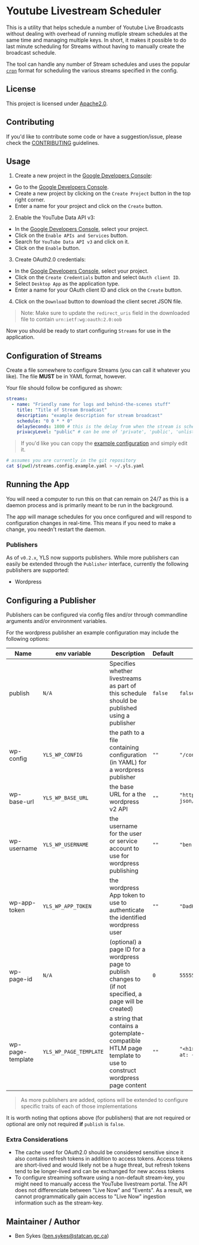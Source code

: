# Youtube Livestream Scheduler

This is a utility that helps schedule a number of Youtube Live Broadcasts without dealing with overhead of running mutliple stream schedules at the same time and managing multiple keys. In short, it makes it possible to do last minute scheduling for Streams without having to manually create the broadcast schedule.

The tool can handle any number of Stream schedules and uses the popular [`cron`](https://www.ibm.com/docs/en/db2oc?topic=task-unix-cron-format) format for scheduling the various streams specified in the config.

## License

This project is licensed under [Apache2.0](/LICENSE).

## Contributing

If you'd like to contribute some code or have a suggestion/issue, please check the [CONTRIBUTING](/CONTRIBUTING.md) guidelines.

## Usage

1. Create a new project in the [Google Developers Console](https://console.cloud.google.com/):
  - Go to the [Google Developers Console](https://console.cloud.google.com/).
  - Create a new project by clicking on the `Create Project` button in the top right corner.
  - Enter a name for your project and click on the `Create` button.

2. Enable the YouTube Data API v3:
  - In the [Google Developers Console](https://console.cloud.google.com/), select your project.
  - Click on the `Enable APIs and Services` button.
  - Search for `YouTube Data API v3` and click on it.
  - Click on the `Enable` button.

3. Create OAuth2.0 credentials:
  - In the [Google Developers Console](https://console.cloud.google.com/), select your project.
  - Click on the `Create Credentials` button and select `OAuth client ID`.
  - Select `Desktop App` as the application type.
  - Enter a name for your OAuth client ID and click on the `Create` button.

4. Click on the `Download` button to download the client secret JSON file.
> Note: Make sure to update the `redirect_uris` field in the downloaded file to contain `urn:ietf:wg:oauth:2.0:oob`

Now you should be ready to start configuring `Streams` for use in the application.

## Configuration of Streams

Create a file somewhere to configure Streams (you can call it whatever you like). The file **MUST** be in YAML format, however.

Your file should follow be configured as shown:

```yaml
streams:
  - name: "Friendly name for logs and behind-the-scenes stuff"
    title: "Title of Stream Broadcast"
    description: "example description for stream broadcast"
    schedule: "0 0 * * 0"
    delaySeconds: 1800 # this is the delay from when the stream is scheduled to be created and when it is set to start accepting data
    privacyLevel: "public" # can be one of 'private', 'public', 'unlisted'
```

> If you'd like you can copy the [example configuration](/streams.config.example.yaml) and simply edit it.

```bash
# assumes you are currently in the git repository
cat $(pwd)/streams.config.example.yaml > ~/.yls.yaml
```

## Running the App

You will need a computer to run this on that can remain on 24/7 as this is a daemon process and is primarily meant to be run in the background.

The app will manage schedules for you once configured and will respond to configuration changes in real-time. This means if you need to make a change, you needn't restart the daemon.

### Publishers

As of `v0.2.x`, YLS now supports publishers. While more publishers can easily be extended through the `Publisher` interface, currently the following publishers are supported:

- Wordpress

## Configuring a Publisher

Publishers can be configured via config files and/or through commandline arguments and/or environment variables.

For the wordpress publisher an example configuration may include the following options:

| Name | env variable | Description | Default | Example |
| ---- | ------------ | ----------- | ------- | -------- |
|publish| `N/A` |Specifies whether livestreams as part of this schedule should be published using a publisher|`false`|`false`|
|wp-config| `YLS_WP_CONFIG` |the path to a file containing configuration (in YAML) for a wordpress publisher|`""`|`"/config/wp-pub.conf.yaml"`|
|wp-base-url| `YLS_WP_BASE_URL` |the base URL for a the wordpress v2 API|`""`|`"https://wordpress.example.ca/wp-json/wp/v2"`|
|wp-username| `YLS_WP_USERNAME` |the username for the user or service account to use for wordpress publishing|`""`|`"ben.sykes"`|
|wp-app-token| `YLS_WP_APP_TOKEN` |the wordpress App token to use to authenticate the identified wordpress user|`""`|`"DadH6 aiUW GIsY 62Yt"`|
|wp-page-id|`N/A`|(optional) a page ID for a wordpress page to publish changes to (if not specified, a page will be created)|`0`|`55555`|
|wp-page-template|`YLS_WP_PAGE_TEMPLATE`|a string that contains a gotemplate-compatible HTLM page template to use to construct wordpress page content|`""`|`"<h1>Live stream</h1><p>Available at: {{ .StreamURLShare }}</p>"`|

> As more publishers are added, options will be extended to configure specific traits of each of those implementations

It is worth noting that options above (for publishers) that are not required or optional are only not required **if** `publish` is `false`.

### Extra Considerations

- The cache used for OAuth2.0 should be considered sensitive since it also contains refresh tokens in addition to access tokens. Access tokens are short-lived and would likely not be a huge threat, but refresh tokens tend to be longer-lived and can be exchanged for new access tokens
- To configure streaming software using a non-default stream-key, you might need to manually access the YouTube livestream portal. The API does not differenciate between "Live Now" and "Events". As a result, we cannot programmatically gain access to "Live Now" ingestion information such as the stream-key.

## Maintainer / Author
- Ben Sykes (ben.sykes@statcan.gc.ca)

